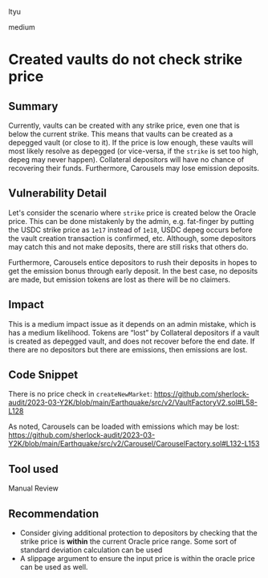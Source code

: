 ltyu

medium

# Created vaults do not check strike price

## Summary
Currently, vaults can be created with any strike price, even one that is below the current strike. This means that vaults can be created as a depegged vault (or close to it). If the price is low enough, these vaults will most likely resolve as depegged (or vice-versa, if the `strike` is set too high, depeg may never happen). Collateral depositors will have no chance of recovering their funds. Furthermore, Carousels may lose emission deposits.

## Vulnerability Detail
Let's consider the scenario where `strike` price is created below the Oracle price. This can be done mistakenly by the admin, e.g. fat-finger by putting the USDC strike price as `1e17` instead of `1e18`, USDC depeg occurs before the vault creation transaction is confirmed, etc. Although, some depositors may catch this and not make deposits, there are still risks that others do.

Furthermore, Carousels entice depositors to rush their deposits in hopes to get the emission bonus through early deposit. In the best case, no deposits are made, but emission tokens are lost as there will be no claimers.

## Impact
This is a medium impact issue as it depends on an admin mistake, which is has a medium likelihood. Tokens are “lost” by Collateral depositors if a vault is created as depegged vault, and does not recover before the end date. If there are no depositors but there are emissions, then emissions are lost.

## Code Snippet
There is no price check in `createNewMarket`:
https://github.com/sherlock-audit/2023-03-Y2K/blob/main/Earthquake/src/v2/VaultFactoryV2.sol#L58-L128

As noted, Carousels can be loaded with emissions which may be lost:
https://github.com/sherlock-audit/2023-03-Y2K/blob/main/Earthquake/src/v2/Carousel/CarouselFactory.sol#L132-L153

## Tool used

Manual Review

## Recommendation
- Consider giving additional protection to depositors by checking that the strike price is **within** the current Oracle price range. Some sort of standard deviation calculation can be used
- A slippage argument to ensure the input price is within the oracle price can be used as well.
